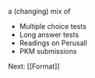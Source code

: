 a (changing) mix of

- Multiple choice tests
- Long answer tests
- Readings on Perusall
- PKM submissions

Next: [[Format]]

